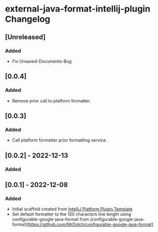 <!-- Keep a Changelog guide -> https://keepachangelog.com -->

# external-java-format-intellij-plugin Changelog

## [Unreleased]

### Added

- Fix Unsaved-Documents-Bug

## [0.0.4]

### Added

- Remove prior call to platform formatter.

## [0.0.3]

### Added

- Call platform formatter prior formatting service.

## [0.0.2] - 2022-12-13

### Added

## [0.0.1] - 2022-12-08

### Added

- Initial scaffold created
  from [IntelliJ Platform Plugin Template](https://github.com/JetBrains/intellij-platform-plugin-template)
- Set default formatter to the 120 characters line length using configurable-google-java-format
  from (configurable-google-java-format)[https://github.com/MrDolch/configurable-google-java-format]